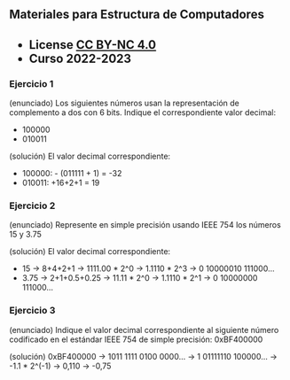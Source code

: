 ## Materiales para Estructura de Computadores

<html>
<h2><ul>
<li>License <a href="http:/creativecommons.org/licenses/by-nc/4.0/">CC BY-NC 4.0</a> </li>
<li>Curso 2022-2023</li>
</ul></h2>
</html>


### Ejercicio 1

   (enunciado) Los siguientes números usan la representación de complemento a dos con 6 bits.
   Indique el correspondiente valor decimal:
   * 100000
   * 010011
    
   (solución) El valor decimal correspondiente:
   * 100000: - (011111 + 1) = -32 
   * 010011: +16+2+1 = 19

### Ejercicio 2

   (enunciado) Represente en simple precisión usando IEEE 754 los números 15 y 3.75
    
   (solución) El valor decimal correspondiente:
   * 15   -> 8+4+2+1      -> 1111.00 * 2^0 -> 1.1110 * 2^3 -> 0 10000010 111000...
   * 3.75 -> 2+1+0.5+0.25 ->   11.11 * 2^0 -> 1.1110 * 2^1 -> 0 10000000 111000...

### Ejercicio 3

   (enunciado) Indique el valor decimal correspondiente al siguiente número codificado en el estándar IEEE 754 de simple precisión: 0xBF400000

   (solución) 0xBF400000 -> 1011 1111 0100 0000... -> 1 01111110 100000... -> -1.1 * 2^(-1) -> 0,110 -> -0,75

